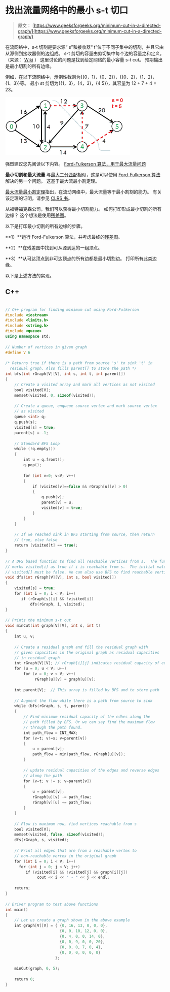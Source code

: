 # 找出流量网络中的最小 s-t 切口

> 原文： [https://www.geeksforgeeks.org/minimum-cut-in-a-directed-graph/](https://www.geeksforgeeks.org/minimum-cut-in-a-directed-graph/)

在流网络中，s-t 切割是要求源“ s”和接收器“ t”位于不同子集中的切割，并且它由从源侧到接收器侧的边组成。 s-t 剪切的容量由剪切集中每个边的容量之和定义。 （来源： [Wiki](http://en.wikipedia.org/wiki/Cut_(graph_theory)) ）
这里讨论的问题是找到给定网络的最小容量 s-t cut。 预期输出是最小切割的所有边缘。

例如，在以下流网络中，示例性截割为{{0，1}，{0、2}}，{{0、2}，{1、2}，{1、3}}等。 最小 st 剪切为{{1，3}，{4，3}，{4 5}}，其容量为 12 + 7 + 4 = 23。

![minCut](img/a70bad793256b94e7d9f9609144cf682.png)

强烈建议您先阅读以下内容。
[Ford-Fulkerson 算法，用于最大流量问题](https://www.geeksforgeeks.org/ford-fulkerson-algorithm-for-maximum-flow-problem/)

**最小切割和最大流量**
与[最大二分匹配](https://www.geeksforgeeks.org/maximum-bipartite-matching/)相似，这是可以使用 [Ford-Fulkerson 算法](https://www.geeksforgeeks.org/ford-fulkerson-algorithm-for-maximum-flow-problem/)解决的另一个问题。 这基于最大流最小割定理。

[最大流量最小割定理](http://en.wikipedia.org/wiki/Max-flow_min-cut_theorem)指出，在流动网络中，最大流量等于最小割割的能力。 有关该定理的证明，请参见 [CLRS 书](http://www.flipkart.com/introduction-algorithms-3/p/itmczynzhyhxv2gs?pid=9788120340077&affid=sandeepgfg)。

从福特福克森公司，我们可以获得最小切割能力。 如何打印形成最小切割的所有边缘？ 这个想法是使用[残差图](https://www.geeksforgeeks.org/ford-fulkerson-algorithm-for-maximum-flow-problem/)。

以下是打印最小切割的所有边缘的步骤。

**1）**运行 Ford-Fulkerson 算法，并考虑最终的[残差图](https://www.geeksforgeeks.org/ford-fulkerson-algorithm-for-maximum-flow-problem/)。

**2）**在残差图中找到可从源到达的一组顶点。

**3）**从可达顶点到非可达顶点的所有边都是最小切割边。 打印所有此类边缘。

以下是上述方法的实现。

## C++

```cpp

// C++ program for finding minimum cut using Ford-Fulkerson 
#include <iostream> 
#include <limits.h> 
#include <string.h> 
#include <queue> 
using namespace std; 

// Number of vertices in given graph 
#define V 6 

/* Returns true if there is a path from source 's' to sink 't' in 
  residual graph. Also fills parent[] to store the path */
int bfs(int rGraph[V][V], int s, int t, int parent[]) 
{ 
    // Create a visited array and mark all vertices as not visited 
    bool visited[V]; 
    memset(visited, 0, sizeof(visited)); 

    // Create a queue, enqueue source vertex and mark source vertex 
    // as visited 
    queue <int> q; 
    q.push(s); 
    visited[s] = true; 
    parent[s] = -1; 

    // Standard BFS Loop 
    while (!q.empty()) 
    { 
        int u = q.front(); 
        q.pop(); 

        for (int v=0; v<V; v++) 
        { 
            if (visited[v]==false && rGraph[u][v] > 0) 
            { 
                q.push(v); 
                parent[v] = u; 
                visited[v] = true; 
            } 
        } 
    } 

    // If we reached sink in BFS starting from source, then return 
    // true, else false 
    return (visited[t] == true); 
} 

// A DFS based function to find all reachable vertices from s.  The function 
// marks visited[i] as true if i is reachable from s.  The initial values in 
// visited[] must be false. We can also use BFS to find reachable vertices 
void dfs(int rGraph[V][V], int s, bool visited[]) 
{ 
    visited[s] = true; 
    for (int i = 0; i < V; i++) 
       if (rGraph[s][i] && !visited[i]) 
           dfs(rGraph, i, visited); 
} 

// Prints the minimum s-t cut 
void minCut(int graph[V][V], int s, int t) 
{ 
    int u, v; 

    // Create a residual graph and fill the residual graph with 
    // given capacities in the original graph as residual capacities 
    // in residual graph 
    int rGraph[V][V]; // rGraph[i][j] indicates residual capacity of edge i-j 
    for (u = 0; u < V; u++) 
        for (v = 0; v < V; v++) 
             rGraph[u][v] = graph[u][v]; 

    int parent[V];  // This array is filled by BFS and to store path 

    // Augment the flow while there is a path from source to sink 
    while (bfs(rGraph, s, t, parent)) 
    { 
        // Find minimum residual capacity of the edhes along the 
        // path filled by BFS. Or we can say find the maximum flow 
        // through the path found. 
        int path_flow = INT_MAX; 
        for (v=t; v!=s; v=parent[v]) 
        { 
            u = parent[v]; 
            path_flow = min(path_flow, rGraph[u][v]); 
        } 

        // update residual capacities of the edges and reverse edges 
        // along the path 
        for (v=t; v != s; v=parent[v]) 
        { 
            u = parent[v]; 
            rGraph[u][v] -= path_flow; 
            rGraph[v][u] += path_flow; 
        } 
    } 

    // Flow is maximum now, find vertices reachable from s 
    bool visited[V]; 
    memset(visited, false, sizeof(visited)); 
    dfs(rGraph, s, visited); 

    // Print all edges that are from a reachable vertex to 
    // non-reachable vertex in the original graph 
    for (int i = 0; i < V; i++) 
      for (int j = 0; j < V; j++) 
         if (visited[i] && !visited[j] && graph[i][j]) 
              cout << i << " - " << j << endl; 

    return; 
} 

// Driver program to test above functions 
int main() 
{ 
    // Let us create a graph shown in the above example 
    int graph[V][V] = { {0, 16, 13, 0, 0, 0}, 
                        {0, 0, 10, 12, 0, 0}, 
                        {0, 4, 0, 0, 14, 0}, 
                        {0, 0, 9, 0, 0, 20}, 
                        {0, 0, 0, 7, 0, 4}, 
                        {0, 0, 0, 0, 0, 0} 
                      }; 

    minCut(graph, 0, 5); 

    return 0; 
} 

```